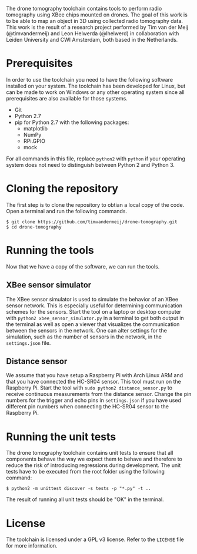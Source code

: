 The drone tomography toolchain contains tools to perform radio tomography
using XBee chips mounted on drones. The goal of this work is to be able
to map an object in 3D using collected radio tomography data. This work is
the result of a research project performed by Tim van der Meij (@timvandermeij)
and Leon Helwerda (@lhelwerd) in collaboration with Leiden University and
CWI Amsterdam, both based in the Netherlands.

Prerequisites
=============

In order to use the toolchain you need to have the following software
installed on your system. The toolchain has been developed for Linux, but
can be made to work on Windows or any other operating system since all
prerequisites are also available for those systems.

* Git
* Python 2.7
* pip for Python 2.7 with the following packages:
    * matplotlib
    * NumPy
    * RPi.GPIO
    * mock

For all commands in this file, replace `python2` with `python` if your
operating system does not need to distinguish between Python 2 and Python 3.

Cloning the repository
======================

The first step is to clone the repository to obtian a local copy of the 
code. Open a terminal and run the following commands.

    $ git clone https://github.com/timvandermeij/drone-tomography.git
    $ cd drone-tomography

Running the tools
=================

Now that we have a copy of the software, we can run the tools.

XBee sensor simulator
---------------------

The XBee sensor simulator is used to simulate the behavior of an XBee
sensor network. This is especially useful for determining communication
schemes for the sensors. Start the tool on a laptop or desktop computer
with `python2 xbee_sensor_simulator.py` in a terminal to get both output
in the terminal as well as open a viewer that visualizes the communication
between the sensors in the network. One can alter settings for the
simulation, such as the number of sensors in the network, in the
`settings.json` file.

Distance sensor
---------------

We assume that you have setup a Raspberry Pi with Arch Linux ARM and
that you have connected the HC-SR04 sensor. This tool must run on the
Raspberry Pi. Start the tool with `sudo python2 distance_sensor.py` to
receive continuous measurements from the distance sensor. Change the pin
numbers for the trigger and echo pins in `settings.json` if you have used
different pin numbers when connecting the HC-SR04 sensor to the Raspberry
Pi.

Running the unit tests
======================

The drone tomography toolchain contains unit tests to ensure that all
components behave the way we expect them to behave and therefore to reduce
the risk of introducing regressions during development. The unit tests
have to be executed from the root folder using the following command:

    $ python2 -m unittest discover -s tests -p "*.py" -t ..

The result of running all unit tests should be "OK" in the terminal.

License
=======

The toolchain is licensed under a GPL v3 license. Refer to the `LICENSE`
file for more information.
